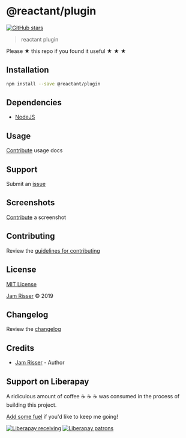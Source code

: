 # @reactant/plugin

[![GitHub stars](https://img.shields.io/github/stars/codejamninja/@reactant/plugin.svg?style=social&label=Stars)](https://github.com/codejamninja/reactant/packages/plugin)

> reactant plugin

Please ★ this repo if you found it useful ★ ★ ★

## Installation

```sh
npm install --save @reactant/plugin
```

## Dependencies

- [NodeJS](https://nodejs.org)

## Usage

[Contribute](https://github.com/codejamninja/reactant/packages/plugin/blob/master/CONTRIBUTING.md) usage docs

## Support

Submit an [issue](https://github.com/codejamninja/reactant/packages/plugin/issues/new)

## Screenshots

[Contribute](https://github.com/codejamninja/reactant/packages/plugin/blob/master/CONTRIBUTING.md) a screenshot

## Contributing

Review the [guidelines for contributing](https://github.com/codejamninja/reactant/packages/plugin/blob/master/CONTRIBUTING.md)

## License

[MIT License](https://github.com/codejamninja/reactant/packages/plugin/blob/master/LICENSE)

[Jam Risser](https://codejam.ninja) © 2019

## Changelog

Review the [changelog](https://github.com/codejamninja/reactant/packages/plugin/blob/master/CHANGELOG.md)

## Credits

- [Jam Risser](https://codejam.ninja) - Author

## Support on Liberapay

A ridiculous amount of coffee ☕ ☕ ☕ was consumed in the process of building this project.

[Add some fuel](https://liberapay.com/codejamninja/donate) if you'd like to keep me going!

[![Liberapay receiving](https://img.shields.io/liberapay/receives/codejamninja.svg?style=flat-square)](https://liberapay.com/codejamninja/donate)
[![Liberapay patrons](https://img.shields.io/liberapay/patrons/codejamninja.svg?style=flat-square)](https://liberapay.com/codejamninja/donate)

